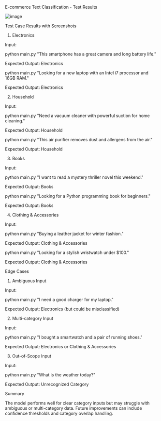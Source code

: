 E-commerce Text Classification - Test Results

![image](https://github.com/user-attachments/assets/4aaf29f2-d8f2-43a0-b0cd-c97e9fbf973a)


Test Case Results with Screenshots

1. Electronics

Input:

python main.py "This smartphone has a great camera and long battery life."

Expected Output: Electronics




python main.py "Looking for a new laptop with an Intel i7 processor and 16GB RAM."

Expected Output: Electronics



2. Household

Input:

python main.py "Need a vacuum cleaner with powerful suction for home cleaning."

Expected Output: Household



python main.py "This air purifier removes dust and allergens from the air."

Expected Output: Household



3. Books

Input:

python main.py "I want to read a mystery thriller novel this weekend."

Expected Output: Books



python main.py "Looking for a Python programming book for beginners."

Expected Output: Books



4. Clothing & Accessories

Input:

python main.py "Buying a leather jacket for winter fashion."

Expected Output: Clothing & Accessories



python main.py "Looking for a stylish wristwatch under $100."

Expected Output: Clothing & Accessories



Edge Cases

1. Ambiguous Input

Input:

python main.py "I need a good charger for my laptop."

Expected Output: Electronics (but could be misclassified)



2. Multi-category Input

Input:

python main.py "I bought a smartwatch and a pair of running shoes."

Expected Output: Electronics or Clothing & Accessories



3. Out-of-Scope Input

Input:

python main.py "What is the weather today?"

Expected Output: Unrecognized Category




Summary

The model performs well for clear category inputs but may struggle with ambiguous or multi-category data. Future improvements can include confidence thresholds and category overlap handling.
